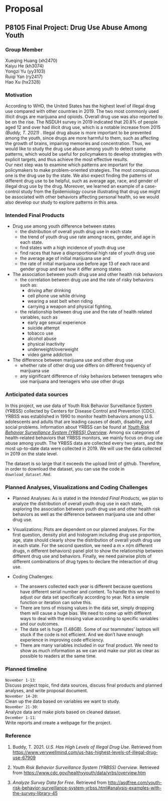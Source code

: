 Proposal
================

## P8105 Final Project: Drug Use Abuse Among Youth

### Group Member

Xueqing Huang (xh2470)  
Kaiyu He (kh3074)  
Yongzi Yu (yy3103)  
Ruiqi Yan (ry2417)  
Hao Xu (hx2328)  

### Motivation

According to WHO, the United States has the highest level of illegal
drug use compared with other countries in 2019. The two most commonly
used illicit drugs are marijuana and opioids. Overall drug use was also
reported to be on the rise. The NSDUH survey in 2019 indicated that
20.8% of people aged 12 and over had illicit drug use, which is a
notable increase from 2015 *(Buddy, T. 2021)* . Illegal drug abuse is
more important to be prevented among the youth, since drugs are more
harmful to them, such as affecting the growth of brains, impairing
memories and concentration. Thus, we would like to study the drug use
abuse among youth to detect some patterns, which would be useful for
policymakers to develop strategies with explicit targets, and thus
achieve the most effective results.  
Our next step was to examine which patterns are important for the
policymakers to make problem-oriented strategies. The most conspicuous
one is the drug use by the state. We also expect finding the patterns of
different drug use to be helpful, such as average age, race, and gender
of illegal drug use by the drug. Moreover, we learned an example of a
case-control study from the Epidemiology course illustrating that drug
use might be associated with other behaviors affecting personal health,
so we would also develop our study to explore patterns in this area.  

### Intended Final Products

-   Drug use among youth difference between states
    -   the distribution of overall youth drug use in each state
    -   the trend of youth drug use rate among races, gender, and age in
        each state.
    -   find states with a high incidence of youth drug use
    -   find races that have a disproportional high rate of youth drug
        use  
    -   the average age of initial marijuana use and
    -   the rate of initial marijuana use before age 13 of each race and
        gender group and see how it differ among states
-   The association between youth drug use and other health risk
    behaviors
    -   the correlation between drug use and the rate of risky behaviors
        such as:
        -   driving after drinking
        -   cell phone use while driving
        -   wearing a seat belt when riding
        -   carrying a weapon and physical fighting,
    -   the relationship between drug use and the rate of health related
        variables, such as
        -   early age sexual experience
        -   suicide attempt
        -   tobacco use
        -   alcohol abuse
        -   physical inactivity
        -   underweight/overweight
        -   video game addiction
-   The difference between marijuana use and other drug use
    -   whether rate of other drug use differs on different frequency of
        marijuana use
    -   any significant difference of risky behaviors between teenagers
        who use marijuana and teenagers who use other drugs

### Anticipated data sources

In this project, we use data of Youth Risk Behavior Surveillance System
(YRBSS) collected by Centers for Disease Control and Prevention (CDC).
YRBSS was established in 1990 to monitor health behaviors among U.S.
adolescents and adults that are leading causes of death, disability, and
social problems. Information about YRBSS can be found at [*Youth Risk
Behavior Surveillance System (YRBSS)
Overview*](https://www.cdc.gov/healthyyouth/data/yrbs/overview.htm).
Among six categories of health-related behaviors that YRBSS monitors, we
mainly focus on drug use abuse among youth. The YRBSS data are collected
every two years, and the most up-to-date data were collected in 2019. We
will use the data collected in 2019 on the state level.

The dataset is so large that it exceeds the upload limit of github.
Therefore, in order to download the dataset, you can use the code in
`download_dataset.Rmd`.

### Planned Analyses, Visualizations and Coding Challenges

-   Planned Analyses: As is stated in the *Intended Final Products*, we
    plan to analyze the distribution of overall youth drug use in each
    state, exploring the association between youth drug use and other
    health risk behaviors as well as the difference between marijuana
    use and other drug use.

-   Visualizations: Plots are dependent on our planned analyses. For the
    first question, density plot and histogram including drug use
    proportion, age, state should clearly show the distribution of
    overall youth drug use in each state. For the second question, we
    need a *m* × *n*(m different drugs, n different behaviors) panel
    plot to show the relationship between different drug use and
    behaviors. Finally, we need pairwise plots of different combinations
    of drug types to declare the interaction of drug use.

-   Coding Challenges:

    -   The answers collected each year is different because questions
        have different serial number and content. To handle this we need
        to adjust our data set specifically according to year. Not a
        simple function or iteration can solve this.  
    -   There are tons of missing values in the data set, simply
        dropping them will cause a huge bias. We need to come up with
        different ways to deal with the missing value according to
        specific variables and our outcomes.
    -   The data set is huge (1.48GB). Some of our teammates’ laptops
        will stuck if the code is not efficient. And we don’t have
        enough experience in improving code efficiency.  
    -   There are many variables included in our final product. We need
        to show as much information as we can and make our plot as clear
        as possible to readers at the same time.

### Planned timeline

`November 1-13`:  
Discuss project topic, find data sources, discuss final products and
planned analyses, and write proposal document.  
`November 14-20`:  
Clean up the data based on variables we want to study.  
`November 21-30`:  
Analyze data and make plots based on cleaned dataset.  
`December 1-11`:  
Write reports and create a webpage for the project.

### Reference

1.  Buddy, T. 2021. *U.S. Has High Levels of Illegal Drug Use*.
    Retrieved from
    <https://www.verywellmind.com/us-has-highest-levels-of-illegal-drug-use-67909>

2.  *Youth Risk Behavior Surveillance System (YRBSS) Overview*.
    Retrieved from
    <https://www.cdc.gov/healthyyouth/data/yrbs/overview.htm>

3.  *Analyze Survey Data for Free*. Retrieved from
    <http://asdfree.com/youth-risk-behavior-surveillance-system-yrbss.html#analysis-examples-with-the-survey-library-45>
